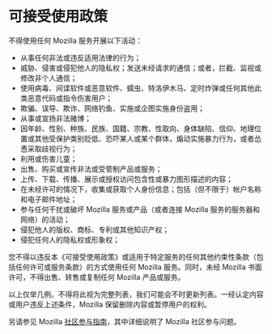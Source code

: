 # 可接受使用政策

不得使用任何 Mozilla 服务开展以下活动：

* 从事任何非法或违反适用法律的行为；
* 威胁、侵害或侵犯他人的隐私权；发送未经请求的通信；或者，拦截、监视或修改非个人通信；
* 使用病毒、间谍软件或恶意软件、蠕虫、特洛伊木马、定时炸弹或任何其他此类恶意代码或指令伤害用户；
* 欺骗、误导、欺诈、网络钓鱼、实施或企图实施身份盗用；
* 从事或宣扬非法赌博；
* 因年龄、性别、种族、民族、国籍、宗教、性取向、身体缺陷、信仰、地理位置或其他受保护类别贬低、恐吓某人或某个群体，煽动实施暴力行为，或者怂恿采取歧视行为；
* 利用或伤害儿童；
* 出售、购买或宣传非法或受管制产品或服务；
* 上传、下载、传播、展示或授权访问包含性或暴力图形描述的内容；
* 在未经许可的情况下，收集或获取个人身份信息；包括（但不限于）帐户名称和电子邮件地址；
* 参与任何干扰或破坏 Mozilla 服务或产品（或者连接 Mozilla 服务的服务器和网络）的活动；
* 侵犯他人的版权、商标、专利或其他知识产权；
* 侵犯任何人的隐私权或形象权；

您不得以违反本《可接受使用政策》或适用于特定服务的任何其他约束性条款（包括任何许可或服务条款）的方式使用任何 Mozilla 服务。同时，未经 Mozilla 书面许可，不得出售、转售或复制任何 Mozilla 产品或服务。

以上仅举几例。不得将此视为完整列表，我们可能会不时更新列表。一经认定内容或用户违反上述条件，Mozilla 保留删除内容或暂停用户的权利。

另请参见 Mozilla [社区参与指南](https://www.mozilla.org/about/governance/policies/participation/)，其中详细说明了 Mozilla 社区参与问题。
